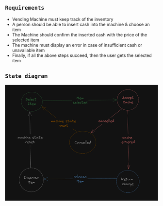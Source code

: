 ## `Requirements`
* Vending Machine must keep track of the inventory
* A person should be able to insert cash into the machine & choose an item
* The Machine should confirm the inserted cash with the price of the selected item
* The machine must display an error in case of insufficient cash or unavailable item
* Finally, if all the above steps succeed, then the user gets the selected item

## `State diagram`
![img.png](img.png)
